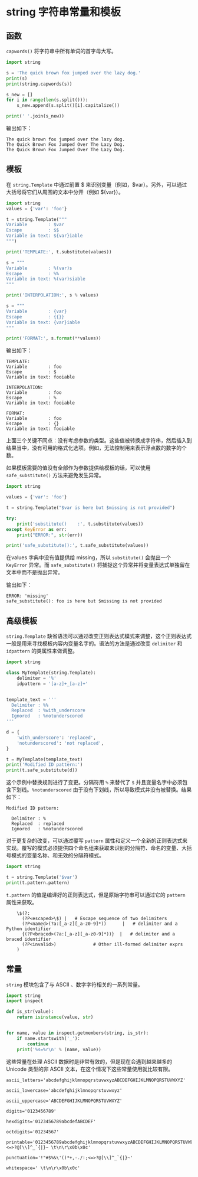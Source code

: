 # string 字符串常量和模板

## 函数

`capwords()` 将字符串中所有单词的首字母大写。

```python
import string

s = 'The quick brown fox jumped over the lazy dog.'
print(s)
print(string.capwords(s))

s_new = []
for i in range(len(s.split())):
    s_new.append(s.split()[i].capitalize())

print(' '.join(s_new))
```

输出如下：

```
The quick brown fox jumped over the lazy dog.
The Quick Brown Fox Jumped Over The Lazy Dog.
The Quick Brown Fox Jumped Over The Lazy Dog.
```

## 模板

在 `string.Template` 中通过前置 $ 来识别变量（例如，$var）。另外，可以通过大括号将它们从周围的文本中分开（例如 ${var}）。

```python
import string
values = {'var': 'foo'}

t = string.Template("""
Variable        : $var
Escape          : $$
Variable in text: ${var}iable
""")

print('TEMPLATE:', t.substitute(values))

s = """
Variable        : %(var)s
Escape          : %%
Variable in text: %(var)siable
"""

print('INTERPOLATION:', s % values)

s = """
Variable        : {var}
Escape          : {{}}
Variable in text: {var}iable
"""

print('FORMAT:', s.format(**values))
```

输出如下：

```
TEMPLATE: 
Variable        : foo
Escape          : $
Variable in text: fooiable

INTERPOLATION: 
Variable        : foo
Escape          : %
Variable in text: fooiable

FORMAT: 
Variable        : foo
Escape          : {}
Variable in text: fooiable
```



上面三个关键不同点：没有考虑参数的类型。这些值被转换成字符串，然后插入到结果当中，没有可用的格式化选项。例如，无法控制用来表示浮点数的数字的个数。

如果模板需要的值没有全部作为参数提供给模板的话，可以使用 `safe_substitute()` 方法来避免发生异常。

```python
import string

values = {'var': 'foo'}

t = string.Template("$var is here but $missing is not provided")

try:
    print('substitute()    :', t.substitute(values))
except KeyError as err:
    print("ERROR:", str(err))

print('safe_substitute():', t.safe_substitute(values))
```

在values 字典中没有值提供给 missing，所以 `substitute()` 会抛出一个 `KeyError` 异常。而 `safe_substitute()` 将捕捉这个异常并将变量表达式单独留在文本中而不是抛出异常。

输出如下：

```
ERROR: 'missing'
safe_substitute(): foo is here but $missing is not provided
```

## 高级模板

` string.Template ` 缺省语法可以通过改变正则表达式模式来调整，这个正则表达式一般是用来寻找模板内容内变量名字的。语法的方法是通过改变 `delimiter` 和 `idpattern` 的类属性来做调整。

```python
import string

class MyTemplate(string.Template):
    delimiter = '%'
    idpattern = '[a-z]+_[a-z]+'


template_text = '''
  Delimiter : %%
  Replaced  : %with_underscore
  Ignored   : %notunderscored
'''

d = {
    'with_underscore': 'replaced',
    'notunderscored': 'not replaced',
}

t = MyTemplate(template_text)
print('Modified ID pattern:')
print(t.safe_substitute(d))
```

这个示例中替换规则进行了变更。分隔符用 `%` 来替代了 `$` 并且变量名字中必须包含下划线。`%notunderscored` 由于没有下划线，所以导致模式并没有被替换。结果如下：

```
Modified ID pattern:

  Delimiter : %
  Replaced  : replaced
  Ignored   : %notunderscored
```

对于更复杂的改变，可以通过覆写 `pattern` 属性和定义一个全新的正则表达式来实现。覆写的模式必须提供四个命名组来获取未识别的分隔符、命名的变量、大括号模式的变量名称、和无效的分隔符模式。

```python
import string

t = string.Template('$var')
print(t.pattern.pattern)
```

`t.pattern` 的值是编译好的正则表达式，但是原始字符串可以通过它的 `pattern` 属性来获取。

```
    \$(?:
      (?P<escaped>\$) |   # Escape sequence of two delimiters
      (?P<named>(?a:[_a-z][_a-z0-9]*))      |   # delimiter and a Python identifier
      {(?P<braced>(?a:[_a-z][_a-z0-9]*))}  |   # delimiter and a braced identifier
      (?P<invalid>)              # Other ill-formed delimiter exprs
    )
```

## 常量

`string` 模块包含了与 ASCII 、数字字符相关的一系列常量。

```py
import string
import inspect

def is_str(value):
    return isinstance(value, str)


for name, value in inspect.getmembers(string, is_str):
    if name.startswith('_'):
        continue
    print('%s=%r\n' % (name, value))
```

这些常量在处理 ASCII 数据时是非常有效的，但是现在会遇到越来越多的 Unicode 类型的非 ASCII 文本，在这个情况下这些常量使用就比较有限。

```
ascii_letters='abcdefghijklmnopqrstuvwxyzABCDEFGHIJKLMNOPQRSTUVWXYZ'

ascii_lowercase='abcdefghijklmnopqrstuvwxyz'

ascii_uppercase='ABCDEFGHIJKLMNOPQRSTUVWXYZ'

digits='0123456789'

hexdigits='0123456789abcdefABCDEF'

octdigits='01234567'

printable='0123456789abcdefghijklmnopqrstuvwxyzABCDEFGHIJKLMNOPQRSTUVWXYZ!"#$%&\'()*+,-./:;<=>?@[\\]^_`{|}~ \t\n\r\x0b\x0c'

punctuation='!"#$%&\'()*+,-./:;<=>?@[\\]^_`{|}~'

whitespace=' \t\n\r\x0b\x0c'
```


